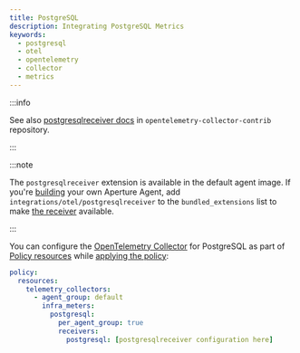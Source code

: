 ```yaml
---
title: PostgreSQL
description: Integrating PostgreSQL Metrics
keywords:
  - postgresql
  - otel
  - opentelemetry
  - collector
  - metrics
---
```


:::info

See also [postgresqlreceiver docs][receiver] in
`opentelemetry-collector-contrib` repository.

:::

:::note

The `postgresqlreceiver` extension is available in the default agent image. If
you're [building][build] your own Aperture Agent, add
`integrations/otel/postgresqlreceiver` to the `bundled_extensions` list to make
[the receiver][receiver] available.

:::

You can configure the [OpenTelemetry Collector][opentelemetry-collector] for
PostgreSQL as part of [Policy resources][policy-resources] while [applying the
policy][applying-policy]:

```yaml
policy:
  resources:
    telemetry_collectors:
      - agent_group: default
        infra_meters:
          postgresql:
            per_agent_group: true
            receivers:
              postgresql: [postgresqlreceiver configuration here]
```

[build]: /reference/aperturectl/build/agent/agent.md
[receiver]:
  https://github.com/open-telemetry/opentelemetry-collector-contrib/tree/main/receiver/postgresqlreceiver
[opentelemetry-collector]: /reference/policies/spec.md#telemetry-collector
[applying-policy]: /applying-policies/applying-policies.md
[policy-resources]: /reference/policies/spec.md#resources
